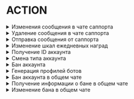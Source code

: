# ACTION
<details>
  <summary>Изменения сообщения в чате саппорта</summary>
Редактирование сообщения саппорта в чате поддержки

**Назначение команды:**  редактирование сообщения саппорта в чате поддержки
Пример команды:
```
/fort develop ACTION {"type":"editMessageFromSupport","receiverId":123123,"messageId":130260,"newText":"War Legends.","agentId":1,"agentLogin":"@smazurenko","messageIds":[1,2,3],"templateId":0,"themeId":0,"duration":107,"editCount":0}
```

* `receiverId` - id аккаунта получателя
* `messageId` - сообщение, которое будет отредактировано
* `newText` - текст отредактированного сообщения
* `agentId`- id саппорта
* `agentLogin` - логин саппорта
* `messageIds`  - массив айдишников на которые будет ответ
* `templateId`  - id темплейта сообщения от саппорта
* `themeId`  - id темы саппорта
* `duration`  - скорость ответа саппорта в секундах
* `editCount`  - кол-во исправлений данного сообщения саппортом

**Примечание:** поля receiverId, messageId и newText обязательные, а остальные опциональные

**Результатом** выполнения запроса будет изменено сообщение от саппорта в чате саппорта
   
</details>
<details>
         <summary>Удаление сообщения в чате саппорта</summary>

**Назначение команды:**  удаление сообщения от саппорта в чате поддержки

Пример команды:
```
/fort develop ACTION {"type":"removeMessageFromSupport","messageId":130260,"receiverId":123123}
```

* `receiverId` - id аккаунта получателя
* `messageId` - id сообщения, которое нужно удалить
  **Примечание:** все поля должны быть заполнены

**Результатом** выполнения запроса будет удаление сообщения от саппорта в чате саппорта

</details>
<details>
         <summary>Отправка сообщения от саппорта</summary>

**Назначение команды:**  ответ саппорта в чате поддержки

Пример команды:
```
/fort develop ACTION {"type":"sendMessageFromSupport","receiverId":130260,"message":"War Legends.","role":"PLAYER","playerIpHost":"192.186.20.21:1233","playerName":"Wasya","agentId":1,"agentLogin":"@smazurenko","messageIds":[1,2,3],"templateId":0,"themeId":0,"duration":107,"editCount":0}
```

* `receiverId` - id аккаунта получателя
* `role` - роль получателя
* `playerIpHost` - ip получателя
* `playerName` - никнейм получателя
* `message` - сообщение, которое будет отправлено игроку
* `agentId` - id саппорта
* `agentLogin` - логин саппорта
* `messageIds`  - массив айдишников на которые будет ответ
* `templateId`  - id темплейта сообщения от саппорта
* `themeId`  - id темы саппорта
* `duration`  - скорость ответа саппорта в секундах
* `editCount`  - кол-во исправлений данного сообщения саппортом
  **Примечание:** поля receiverId и message обязательные, а остальные опциональные

**Результатом** выполнения запроса будет отправлено сообщение игроку в чат саппорта

   </details>
<details>
   <summary>Изменение шкал ежедневных наград</summary>
      <details>
         <summary>Позволяет перейти на следующий день по шкале</summary>
      
Пример команды:
```
/fort develop ACTION {"type":"skipOneDayOfEntrance", "accountId": 1 , "entranceEnum": "ENTRANCE_30"}
```

* `accountId` - id аккаунта, который нужно перенести день в шкале на следующий.
* `entranceEnum` - Тип шкалы. (ENTRANCE_7, ENTRANCE_14, ENTRANCE_30)

**Примечание:** Все поля должны быть указаны. Для ENTRANCE_7 и ENTRANCE_14 должна быть забрана текущая награда, чтобы
перейти на следующий день.
   </details>
      <details>
<summary>Позволяет полностью обновить шкалу</summary>

Пример команды:
```
/fort develop ACTION {"type":"updateEntrance", "accountId": 1 , "entranceEnum": "ENTRANCE_30"}
```

* `accountId` - id аккаунта, которому нужно обновить шкалу.
* `entranceEnum` - Тип шкалы. (ENTRANCE_7, ENTRANCE_14, ENTRANCE_30)
  **Примечание:** Все поля должны быть указаны.
</details>
</details>
<details>
         <summary>Получение ID аккаунта</summary>
   <details>
      <summary>Позволяет получить ID аккаунта игрока по его имени или сессии.</summary>

Пример команды:

* Получение ID аккаунта игрока по его имени:
```
/fort develop ACTION {"type":"getProfileIdByName","name":"test"}
```

Вместо `develop` можно поставить `alpha, beta, feature`.

**Примечание:** Имя аккаунта игрока в игре указано слева сверху рядом с аватаркой.

**Результатом** выполнения запроса будет требуемый ID аккаунта игрока.

* Получение ID аккаунта игрока по его сессии:
```
/fort develop ACTION {"type":"getProfileIdBySession","sessionID":"a1b2c3d4e5f6"}
```

Вместо `develop` можно поставить `alpha, beta, feature`.
Примечание: `sessionID` можно узнать
[выполнив шаги 1-7 из Способа №3](https://yt.gearwap.ru/articles/FORT-A-936/Poluchenie-ID-boya-igroka#%D1%81%D0%BF%D0%BE%D1%81%D0%BE%D0%B1-%E2%84%963)

**Результатом** выполнения запроса будет требуемый ID аккаунта игрока.
   </details>
</details>
<details>
         <summary>Смена типа аккаунта</summary>

**Назначение команд:** Позволяет изменить роль у аккаунта

Пример команды:
<details>
<summary>Изменить роль на PLAYER (Сделать аккаунт "нетестерским", т.е. обычным лишенным дебажных кнопок)</summary>

```
/fort develop ACTION {"type":"setRole","accountID": 1,"typeRole": "PLAYER"}
```

`typeRole` - тип роли;

**Результатом** выполнения запроса будет изменение роли аккаунта на PLAYER
</details>
<details>
<summary>Изменить роль на QA (добавляет наличие дебажных кнопок)</summary>

```
/fort develop ACTION {"type":"setRole","accountID": 1,"typeRole": "QA"}
```

**Результатом** выполнения запроса будет изменение роли аккаунта на QA

Текущие роли описаны [тут](https://yt.gearwap.ru/articles/FORT-A-924/Roli-akkauntov)
</details>
</details>
<details>
         <summary>Бан аккаунта</summary>

**Назначение команды:** Позволяет забанить игрока. Если игрок постарается войти, ему будет создан новый аккаунт.

Пример команды:

```
/fort develop ACTION {"type":"banAccount","accountID": 1000302}
```

Вместо `develop` можно поставить `balance, mr, mr2, mr3`.

**Результатом** выполнения запроса будет получение бана аккаунтом. При следующем входе будет получено сообщение
о бане аккаунта, и будет создан новый.
</details>
<details>
         <summary>Генерация профилей ботов</summary>

**Назначение команды:** Позволяет создать n-ное количество профилей ботов.

Пример команды:

```
/fort develop ACTION {"type":"createBotProfiles","amount": 1, "league": 1, "botType": "BOT_PVP_RANDOM"}
```

* `amount` - количество ботов;
* `botType` - тип бота, может быть BOT_PVP_RANDOM или BOT_PVP_NOT_RANDOM
* `league` - лига бота, может быть от 1 до 7, по которой генерируются случайный визуальный рейтинг в диапазоне этой лиги
  Вместо `develop` можно поставить `alpha, beta, feature`.

**Результатом** выполнения запроса будет создание в бд профилей ботов с рандомным ником, аваторкой и статистикой боев
   </details>
<details>
         <summary>Бан аккаунта в общем чате</summary>

**Назначение команды:** Позволяет забанить игрока в общем чате.

Команда в [GitLab](https://gitlab.gearwap.ru/fort/server/-/tree/develop)

Пример команды:
```
/fort develop ACTION {"type":"banUserInChat", "accountId": 1 , "expirationTime": "1", "timeUnit": "HOURS", "reasons": "1,2,3"}
```

* `accountId` - id аккаунта, который нужно забанить в чате.
* `expirationTime` - время, на которое будет забанен пользователь. Максимальный срок бана - 365 дней, если прописать срок
  больше, то он автоматически сократиться до максимального. Если прописать MAX, то пользователь будет забанен на 365 дней,
  независимо от того, какой указан timeUnit. Может принимать следующие значения: Число (в кавычках), "MAX".
* `reasons` - причины(а), по которым будет забанен игрок.

[Список причин](https://gitlab.gearwap.ru/fort/server/-/blob/develop/player/src/main/java/com/geargames/fort/model/profile/enums/ChatBanReason.java):

AGGRESSION_OR_SWEARING(1) — Агрессия или нецензурная брань

TROLLING(2) — Троллинг (любая провокация, в том числе политика, религия)

FLOODING(3) — Флуд (просто бессмысленный спам)

RACISM_OR_SEXISM(4) — Расизм, сексизм (именно как hate speech)

ADVERTING(5) — Реклама (других игр, сайтов)

ACCOUNT_SELLING(6) — Продажа аккаунта (всё что расцениваем как призыв)

SABOTAGING(7) — Саботаж (удалить игру, не играть, не донатить)

* `timeUnit` - единица измерения времени. Варианты: NANOSECONDS, MICROSECONDS, MILLISECONDS, SECONDS, MINUTES, HOURS, DAYS;

**Примечание:** Все поля должны быть указаны.

**Результатом** выполнения запроса будет добавлено в профиле новое ChatInfo с причиной и сроком бана, пользователь будет забанен в чате.

**Примеры использования команды:**
* ```
  /fort develop ACTION {"type":"banUserInChat", "accountId": 1 , "expirationTime": "10", "timeUnit": "HOURS", "reasons": "1,2,3"}
  ```
**В результате выполнения** пользователь будет забанен в чате на 10 часов за то, что он агрессивно себя вёл, троллил, флудил.
* ```
  /fort develop ACTION {"type":"banUserInChat", "accountId": 1 , "expirationTime": "MAX", "timeUnit": "SECONDS", "reasons": "5"}
  ```
**В результате выполнения** команды пользователь будет забанен в чате на 365 дней за рекламу.

   </details>
<details>
         <summary>Получение информации о бане в общем чате</summary>

**Назначение команды:** Позволяет получить информацию о последних 10 банах пользователя в чате

Команда в [GitLab](https://gitlab.gearwap.ru/fort/server/-/tree/develop)

```
/fort develop ACTION {"type":"checkUserBanInfoInChat", "accountId": 1}
```

* `accountId` - id аккаунта того, чью информацию о банах хотим получить.

**Результатом** выполнения запроса будет получение списка о последних 10 банах в общем чате.
</details>
<details>
         <summary>Изменение бана в общем чате</summary>

**Назначение команды:** Позволяет изменить текущий бан в общем чате у игрока.

Команда в [GitLab](https://gitlab.gearwap.ru/fort/server/-/tree/develop)

Пример команды:
```
/fort develop ACTION {"type":"changeUserBanInfoInChat", "accountId": 1 , "expirationTime": "-10", "timeUnit": "HOURS", "reasons": "1,2,3", "composeChangeDuration": true, "composeChangeReasons": true }
```

* `accountId` - id аккаунта, который нужно забанить в чате.
* `expirationTime` - время, на которое будет забанен пользователь. Максимальный срок бана - 365 дней, если прописать срок
  больше, то он автоматически сократиться до максимального. Если прописать MAX, то пользователь будет забанен на 365 дней,
  независимо от того, какой указан timeUnit. Может принимать следующие значения: Число (в кавычках), "MAX". Также можно
  прописать "-MAX" и пользователь будет разбанен в чате.
* `timeUnit` - единица измерения времени. Варианты: NANOSECONDS, MICROSECONDS, MILLISECONDS, SECONDS, MINUTES, HOURS, DAYS;
* `composeChangeDuration` - true/false параметр, который обозначает добавление/уменьшение текущего времени бана
  (`composeChangeDuration: true`), или полную перезапись текущего времени (`composeChangeDuration: false`)
* `reasons` - причины(а), по которым будет забанен игрок. Список причин.
* `composeChangeReasons` - true/false параметр, который обозначает добавление к текущим причинам бана
  (`composeChangeReasons: true`), или полную перезапись текущих причин на новые (`composeChangeReasons: false`)

Примечание:

1. Можно указать все параметры.
2. Указать только параметры изменения времени бана:
   `accountId, experationTime, timeUnit (Если experationTime не указан как "MAX"), composeChangeDuration.`
3. Указать только параметры изменения причин бана:
   `accountId, reasons, composeChangeReasons`

**Результатом** выполнения запроса будет изменение последнего `chatBanInfo` у профиля.

Примеры использования команды:

1. **Условие:** пользователь уже забанен на 10 часов по причине `TROLLING(2)`
* ```
  /fort develop ACTION {"type":"changeUserBanInfoInChat", "accountId": 1 , "expirationTime": "-5", "timeUnit": "HOURS", "composeChangeDuration": true, "reasons": "", "composeChangeReasons": true }
  ```
**В результате выполнения** у пользователя будет изменена продолжительность бана в чате на 5 часов, причина останется такая же.

2. **Условие:** пользователь уже забанен на 10 часов по причине `TROLLING(2)`
* ```
  /fort develop ACTION {"type":"changeUserBanInfoInChat", "accountId": 1 , "expirationTime": "", "timeUnit": "HOURS", "composeChangeDuration": true, "reasons": "1,3", "composeChangeReasons": true }
  ```
**В результате выполнения** пользователь будет забанен также на 10 часов, с причинами AGGRESSION_OR_SWEARING(1), TROLLING(2), FLOODING(3).

3. **Условие:** пользователь уже забанен на 10 часов по причине `TROLLING(2)`
* ```
  /fort develop ACTION {"type":"changeUserBanInfoInChat", "accountId": 1 , "expirationTime": "MAX", "timeUnit": "HOURS", "IsComposeChangeDuration": false, "reasons": "1,3", "IsComposeChangeReasons": false }
  ```
**В результате выполнения** пользователь будет на 365 с текущего момента (то есть без учёта уже проведённого времени в
бане), с причинами AGGRESSION_OR_SWEARING(1), FLOODING(3).

4. **Условие:** пользователь уже забанен на 10 часов по причине `TROLLING(2)`
* ```
  /fort develop ACTION {"type":"changeUserBanInfoInChat", "accountId": 1 , "expirationTime": "-100000", "timeUnit": "HOURS", "composeChangeDuration": false, "reasons": "", "composeChangeReasons": false }
  ```
**В результате выполнения** пользователь будет разбанен.

   </details>
